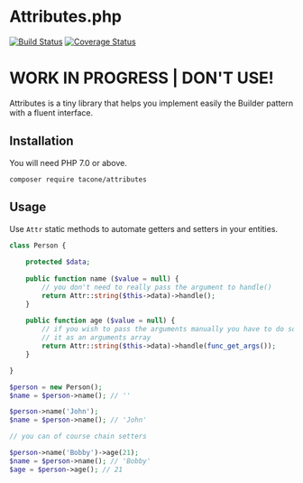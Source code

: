 Attributes.php
==============
[![Build Status](https://travis-ci.org/tacone/attributes.svg)](https://travis-ci.org/tacone/attributes)
[![Coverage Status](https://img.shields.io/coveralls/tacone/attributes.svg)](https://coveralls.io/r/tacone/attributes)

# WORK IN PROGRESS | DON'T USE!

Attributes is a tiny library that helps you implement easily the Builder pattern with a
fluent interface.

## Installation

You will need PHP 7.0 or above.

```shell
composer require tacone/attributes
```

## Usage

Use `Attr` static methods to automate getters and setters in your entities.

```php
class Person {
    
    protected $data;
    
    public function name ($value = null) {
        // you don't need to really pass the argument to handle()
        return Attr::string($this->data)->handle();
    }
    
    public function age ($value = null) {
        // if you wish to pass the arguments manually you have to do so by passing
        // it as an arguments array
        return Attr::string($this->data)->handle(func_get_args());
    }

}

$person = new Person();
$name = $person->name(); // ''

$person->name('John'); 
$name = $person->name(); // 'John'

// you can of course chain setters

$person->name('Bobby')->age(21);
$name = $person->name(); // 'Bobby'
$age = $person->age(); // 21

```

